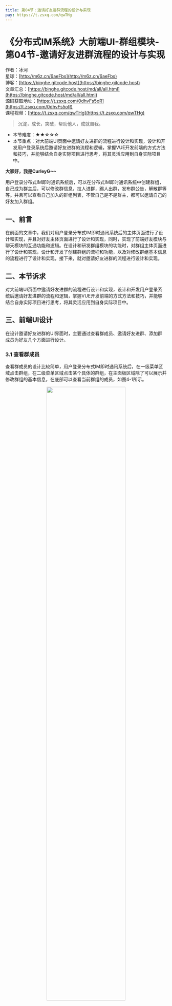 ```yaml
---
title: 第04节：邀请好友进群流程的设计与实现
pay: https://t.zsxq.com/qwTHg
---
```


# 《分布式IM系统》大前端UI-群组模块-第04节-邀请好友进群流程的设计与实现

作者：冰河
<br/>星球：[http://m6z.cn/6aeFbs](http://m6z.cn/6aeFbs)
<br/>博客：[https://binghe.gitcode.host](https://binghe.gitcode.host)
<br/>文章汇总：[https://binghe.gitcode.host/md/all/all.html](https://binghe.gitcode.host/md/all/all.html)
<br/>源码获取地址：[https://t.zsxq.com/0dhvFs5oR](https://t.zsxq.com/0dhvFs5oR)
<br/>课程视频：[https://t.zsxq.com/qwTHg](https://t.zsxq.com/qwTHg)

> 沉淀，成长，突破，帮助他人，成就自我。

* 本节难度：★★☆☆☆
* 本节重点：对大前端UI页面中邀请好友进群的流程进行设计和实现，设计和开发用户登录系统后邀请好友进群的流程和逻辑，掌握VUE开发前端的方式方法和技巧，并能够结合自身实际项目进行思考，将其灵活应用到自身实际项目中。

**大家好，我是CurleyG~~**

用户登录分布式IM即时通讯系统后，可以在分布式IM即时通讯系统中创建群组，自己成为群主后，可以修改群信息，拉人进群，踢人出群，发布群公告，解散群等等。并且可以查看自己加入的群组列表，不管自己是不是群主，都可以邀请自己的好友加入群组。

## 一、前言

在前面的文章中，我们对用户登录分布式IM即时通讯系统后的主体页面进行了设计和实现，并且对好友主体页面进行了设计和实现，同时，实现了前端好友模块与聊天模块的互通功能和逻辑。在设计和研发群组模块的功能时，对群组主体页面进行了设计和实现，设计和开发了创建群组的流程和功能，以及对修改群组基本信息的流程进行了设计和实现，接下来，就对邀请好友进群的流程进行设计和实现。

## 二、本节诉求

对大前端UI页面中邀请好友进群的流程进行设计和实现，设计和开发用户登录系统后邀请好友进群的流程和逻辑，掌握VUE开发前端的方式方法和技巧，并能够结合自身实际项目进行思考，将其灵活应用到自身实际项目中。

## 三、前端UI设计

在设计邀请好友进群的UI界面时，主要通过查看群成员、邀请好友进群、添加群成员为好友几个方面进行设计。

### 3.1 查看群成员

查看群成员的设计比较简单，用户登录分布式IM即时通讯系统后，在一级菜单区域点击群组，在二级菜单区域点击某个具体的群组，在主面板区域除了可以展示并修改群组的基本信息，在底部可以查看当前群组的成员，如图4-1所示。

<div align="center">
    <img src="https://binghe.gitcode.host/images/project/im/2024-02-16-001.png?raw=true" width="70%">
    <br/>
</div>

可以看到，在主面板区域中，除了可以查看群成员外，还有一个邀请入口，这里的邀请就是邀请好友进群的入口。

### 3.2 邀请好友进群

点击邀请入口，就可以弹出邀请好友的界面，如图4-2所示。

## 查看完整文章

加入[冰河技术](https://public.zsxq.com/groups/15552115418882.html)知识星球，解锁完整技术文章与完整代码
